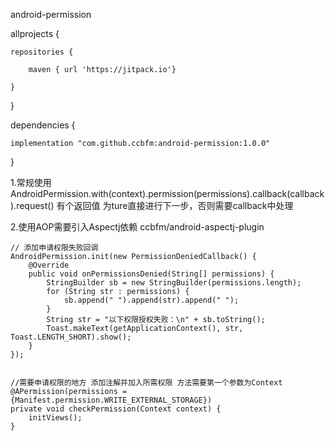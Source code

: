 android-permission


allprojects {

    repositories {

        maven { url 'https://jitpack.io'}
    
    }
}

dependencies {

    implementation "com.github.ccbfm:android-permission:1.0.0"
}


1.常规使用 AndroidPermission.with(context).permission(permissions).callback(callback).request() 有个返回值 为ture直接进行下一步，否则需要callback中处理

2.使用AOP需要引入Aspectj依赖 ccbfm/android-aspectj-plugin

    // 添加申请权限失败回调
    AndroidPermission.init(new PermissionDeniedCallback() {
        @Override
        public void onPermissionsDenied(String[] permissions) {
            StringBuilder sb = new StringBuilder(permissions.length);
            for (String str : permissions) {
                sb.append(" ").append(str).append(" ");
            }
            String str = "以下权限授权失败：\n" + sb.toString();
            Toast.makeText(getApplicationContext(), str, Toast.LENGTH_SHORT).show();
        }
    });
    
    
    //需要申请权限的地方 添加注解并加入所需权限 方法需要第一个参数为Context
    @APermission(permissions = {Manifest.permission.WRITE_EXTERNAL_STORAGE})
    private void checkPermission(Context context) {
        initViews();
    }
